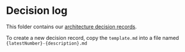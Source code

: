 # Decision log

This folder contains our [architecture decision records](https://github.com/joelparkerhenderson/architecture-decision-record).

To create a new decision record, copy the `template.md` into a file named `{latestNumber}-{description}.md`

